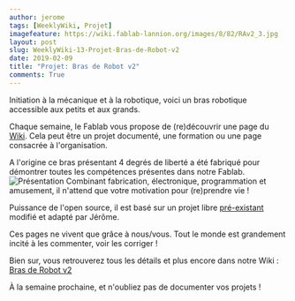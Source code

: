 ```yaml
---
author: jerome
tags: [WeeklyWiki, Projet]
imagefeature: https://wiki.fablab-lannion.org/images/8/82/RAv2_3.jpg
layout: post
slug: WeeklyWiki-13-Projet-Bras-de-Robot-v2
date: 2019-02-09
title: "Projet: Bras de Robot v2"
comments: True
---
```


Initiation à la mécanique et à la robotique, voici un bras robotique accessible aux petits et aux grands.

Chaque semaine, le Fablab vous propose de (re)découvrir une page du [Wiki](https://wiki.fablab-lannion.org). Cela peut être un projet documenté, une formation ou une page consacrée à l'organisation.

A l'origine ce bras présentant 4 degrés de liberté a été fabriqué pour démontrer toutes les compétences présentes dans notre Fablab.
![Présentation](https://wiki.fablab-lannion.org/images/thumb/0/0c/RAv2_overview.png/800px-RAv2_overview.png)
Combinant fabrication, électronique, programmation et amusement, il n'attend que votre motivation pour (re)prendre vie !

Puissance de l'open source, il est basé sur un projet libre [pré-existant](https://learn.mime.co.uk/docs/building-the-mearm-deluxe/) modifié et adapté par Jérôme.

Ces pages ne vivent que grâce à nous/vous. Tout le monde est grandement incité à les commenter, voir les corriger !

Bien sur, vous retrouverez tous les détails et plus encore dans notre Wiki : [Bras de Robot v2](https://wiki.fablab-lannion.org/index.php?title=Bras_de_Robot_v2)

À la semaine prochaine, et n'oubliez pas de documenter vos projets !

